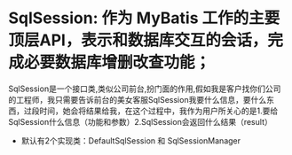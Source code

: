 # SqlSession: 作为  MyBatis 工作的主要顶层API，表示和数据库交互的会话，完成必要数据库增删改查功能；
SqlSession是一个接口类,类似公司前台,扮门面的作用,假如我是客户找你们公司的工程师，我只需要告诉前台的美女客服SqlSession我要什么信息，要什么东西，过段时间，她会将结果给我，在这个过程中，我作为用户所关心的是1.要给SqlSession什么信息（功能和参数）2.SqlSession会返回什么结果（result）

- 默认有2个实现类：DefaultSqlSession 和 SqlSessionManager